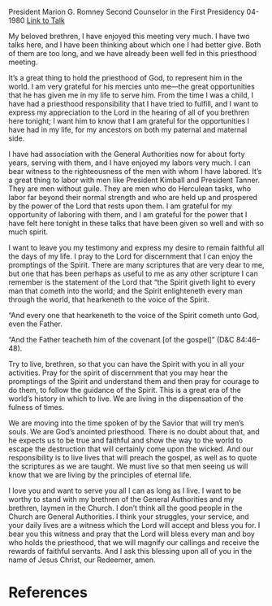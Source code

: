 President Marion G. Romney
Second Counselor in the First Presidency
04-1980
[Link to Talk](https://www.churchofjesuschrist.org/study/general-conference/1980/04/seek-the-spirit?lang=eng)

My beloved brethren, I have enjoyed this meeting very much. I have two talks here, and I have been thinking about which one I had better give. Both of them are too long, and we have already been well fed in this priesthood meeting.

It’s a great thing to hold the priesthood of God, to represent him in the world. I am very grateful for his mercies unto me—the great opportunities that he has given me in my life to serve him. From the time I was a child, I have had a priesthood responsibility that I have tried to fulfill, and I want to express my appreciation to the Lord in the hearing of all of you brethren here tonight; I want him to know that I am grateful for the opportunities I have had in my life, for my ancestors on both my paternal and maternal side.

I have had association with the General Authorities now for about forty years, serving with them, and I have enjoyed my labors very much. I can bear witness to the righteousness of the men with whom I have labored. It’s a great thing to labor with men like President Kimball and President Tanner. They are men without guile. They are men who do Herculean tasks, who labor far beyond their normal strength and who are held up and prospered by the power of the Lord that rests upon them. I am grateful for my opportunity of laboring with them, and I am grateful for the power that I have felt here tonight in these talks that have been given so well and with so much spirit.

I want to leave you my testimony and express my desire to remain faithful all the days of my life. I pray to the Lord for discernment that I can enjoy the promptings of the Spirit. There are many scriptures that are very dear to me, but one that has been perhaps as useful to me as any other scripture I can remember is the statement of the Lord that “the Spirit giveth light to every man that cometh into the world; and the Spirit enlighteneth every man through the world, that hearkeneth to the voice of the Spirit.

“And every one that hearkeneth to the voice of the Spirit cometh unto God, even the Father.

“And the Father teacheth him of the covenant [of the gospel]” (D&C 84:46–48).

Try to live, brethren, so that you can have the Spirit with you in all your activities. Pray for the spirit of discernment that you may hear the promptings of the Spirit and understand them and then pray for courage to do them, to follow the guidance of the Spirit. This is a great era of the world’s history in which to live. We are living in the dispensation of the fulness of times.

We are moving into the time spoken of by the Savior that will try men’s souls. We are God’s anointed priesthood. There is no doubt about that, and he expects us to be true and faithful and show the way to the world to escape the destruction that will certainly come upon the wicked. And our responsibility is to live lives that will preach the gospel, as well as to quote the scriptures as we are taught. We must live so that men seeing us will know that we are living by the principles of eternal life.

I love you and want to serve you all I can as long as I live. I want to be worthy to stand with my brethren of the General Authorities and my brethren, laymen in the Church. I don’t think all the good people in the Church are General Authorities. I think your struggles, your service, and your daily lives are a witness which the Lord will accept and bless you for. I bear you this witness and pray that the Lord will bless every man and boy who holds the priesthood, that we will magnify our callings and receive the rewards of faithful servants. And I ask this blessing upon all of you in the name of Jesus Christ, our Redeemer, amen.

# References
